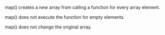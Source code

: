 map() creates a new array from calling a function for every array element.

map() does not execute the function for empty elements.

map() does not change the original array.
